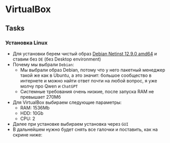 # VirtualBox

## Tasks

### Установка Linux

- Для установки берем чистый образ [Debian Netinst 12.9.0 amd64](https://www.debian.org/CD/netinst/) и ставим без `DE` (без Desktop environment)
- Почему мы выбрали `Debian`:
  - Мы выбрали образ Debian, потому что у него пакетный менеджер такой же как в Ubuntu, а это значит: большое сообщество в интернете и можно найти ответ почти на любой вопрос, я уже молчу про Qwen и `ChatGPT`
  - Системные требования очень низкие, после запуска RAM не превышает 270Мб
- Для VirtualBox выбираем следующие параметры:
  - RAM: 1536Mb
  - HDD: 10Gb
  - CPU: 2
- Далее при установке выбираем установка через `GUI`
- В дальнейшем нужно будет снять все галочки и поставить, как на скрине ниже:
